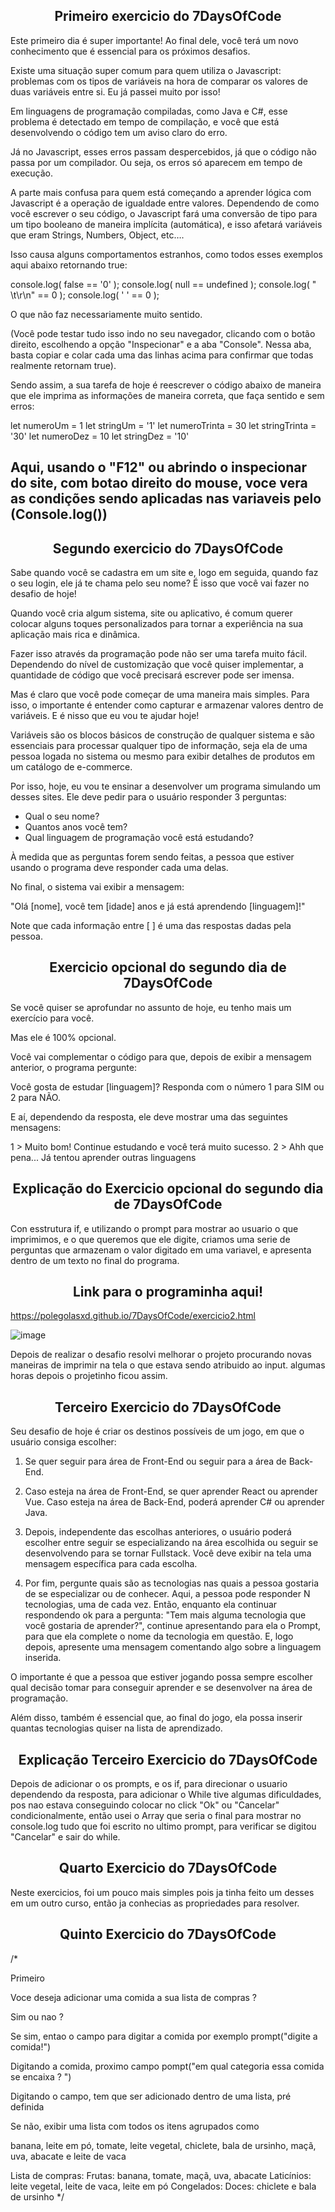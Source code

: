 <h2 align="center"> Primeiro exercicio do 7DaysOfCode </h2>
Este primeiro dia é super importante! Ao final dele, você terá um novo conhecimento que é essencial para os próximos desafios.

Existe uma situação super comum para quem utiliza o Javascript: problemas com os tipos de variáveis na hora de comparar os valores de duas variáveis entre si. Eu já passei muito por isso!

Em linguagens de programação compiladas, como Java e C#, esse problema é detectado em tempo de compilação, e você que está desenvolvendo o código tem um aviso claro do erro.

Já no Javascript, esses erros passam despercebidos, já que o código não passa por um compilador. Ou seja, os erros só aparecem em tempo de execução.

A parte mais confusa para quem está começando a aprender lógica com Javascript é a operação de igualdade entre valores. Dependendo de como você escrever o seu código, o Javascript fará uma conversão de tipo para um tipo booleano de maneira implícita (automática), e isso afetará variáveis que eram Strings, Numbers, Object, etc….

Isso causa alguns comportamentos estranhos, como todos esses exemplos aqui abaixo retornando true:

console.log( false == '0' );
console.log( null == undefined );
console.log( " \t\r\n" == 0 );
console.log( ' ' == 0 );

O que não faz necessariamente muito sentido.

(Você pode testar tudo isso indo no seu navegador, clicando com o botão direito, escolhendo a opção "Inspecionar" e a aba "Console". Nessa aba, basta copiar e colar cada uma das linhas acima para confirmar que todas realmente retornam true).

Sendo assim, a sua tarefa de hoje é reescrever o código abaixo de maneira que ele imprima as informações de maneira correta, que faça sentido e sem erros:

let numeroUm = 1
let stringUm = '1'
let numeroTrinta = 30
let stringTrinta = '30'
let numeroDez = 10
let stringDez = '10'

Aqui, usando o "F12" ou abrindo o inspecionar do site, com botao direito do mouse, voce vera as condições sendo aplicadas nas variaveis pelo (Console.log())
----------------------------------------------------------------------------------------------------

<h2 align="center"> Segundo exercicio do 7DaysOfCode </h2>


Sabe quando você se cadastra em um site e, logo em seguida, quando faz o seu login, ele já te chama pelo seu nome? É isso que você vai fazer no desafio de hoje!

Quando você cria algum sistema, site ou aplicativo, é comum querer colocar alguns toques personalizados para tornar a experiência na sua aplicação mais rica e dinâmica.

Fazer isso através da programação pode não ser uma tarefa muito fácil. Dependendo do nível de customização que você quiser implementar, a quantidade de código que você precisará escrever pode ser imensa.

Mas é claro que você pode começar de uma maneira mais simples. Para isso, o importante é entender como capturar e armazenar valores dentro de variáveis. E é nisso que eu vou te ajudar hoje!

Variáveis são os blocos básicos de construção de qualquer sistema e são essenciais para processar qualquer tipo de informação, seja ela de uma pessoa logada no sistema ou mesmo para exibir detalhes de produtos em um catálogo de e-commerce.

Por isso, hoje, eu vou te ensinar a desenvolver um programa simulando um desses sites. Ele deve pedir para o usuário responder 3 perguntas:

- Qual o seu nome?
- Quantos anos você tem?
- Qual linguagem de programação você está estudando?

À medida que as perguntas forem sendo feitas, a pessoa que estiver usando o programa deve responder cada uma delas.

No final, o sistema vai exibir a mensagem:

"Olá [nome], você tem [idade] anos e já está aprendendo [linguagem]!"

Note que cada informação entre [ ] é uma das respostas dadas pela pessoa.

<h2 align="center"> Exercicio opcional do segundo dia de 7DaysOfCode </h2>

Se você quiser se aprofundar no assunto de hoje, eu tenho mais um exercício para você.

Mas ele é 100% opcional.

Você vai complementar o código para que, depois de exibir a mensagem anterior, o programa pergunte:

Você gosta de estudar [linguagem]? Responda com o número 1 para SIM ou 2 para NÃO.

E aí, dependendo da resposta, ele deve mostrar uma das seguintes mensagens:

1 > Muito bom! Continue estudando e você terá muito sucesso.
2 > Ahh que pena... Já tentou aprender outras linguagens

<h2 align="center"> Explicação do Exercicio opcional do segundo dia de 7DaysOfCode </h2>

Con esstrutura if, e utilizando o prompt para mostrar ao usuario o que imprimimos, e o que queremos que ele digite, criamos uma serie de perguntas que armazenam o valor digitado em uma variavel, e apresenta dentro de um texto no final do programa.
##


<h2 align="center"> Link para o programinha aqui!</h2>

 https://polegolasxd.github.io/7DaysOfCode/exercicio2.html
 
![image](https://user-images.githubusercontent.com/85709318/215230155-9b970ec9-c67b-4570-a6b6-7bde7132b811.png)

Depois de realizar o desafio resolvi melhorar o projeto procurando novas maneiras de imprimir na tela o que estava sendo atribuido ao input.
algumas horas depois o projetinho ficou assim.

<h2 align="center"> Terceiro Exercicio do 7DaysOfCode</h2>


Seu desafio de hoje é criar os destinos possíveis de um jogo, em que o usuário consiga escolher:

1. Se quer seguir para área de Front-End ou seguir para a área de Back-End.

2. Caso esteja na área de Front-End, se quer aprender React ou aprender Vue. Caso esteja na área de Back-End, poderá aprender C# ou aprender Java.

3. Depois, independente das escolhas anteriores, o usuário poderá escolher entre seguir se especializando na área escolhida ou seguir se desenvolvendo para se tornar Fullstack. Você deve exibir na tela uma mensagem específica para cada escolha.

4. Por fim, pergunte quais são as tecnologias nas quais a pessoa gostaria de se especializar ou de conhecer. Aqui, a pessoa pode responder N tecnologias, uma de cada vez. Então, enquanto ela continuar respondendo ok para a pergunta: "Tem mais alguma tecnologia que você gostaria de aprender?", continue apresentando para ela o Prompt, para que ela complete o nome da tecnologia em questão. E, logo depois, apresente uma mensagem comentando algo sobre a linguagem inserida.

O importante é que a pessoa que estiver jogando possa sempre escolher qual decisão tomar para conseguir aprender e se desenvolver na área de programação.

Além disso, também é essencial que, ao final do jogo, ela possa inserir quantas tecnologias quiser na lista de aprendizado.


<h2 align="center">Explicação Terceiro Exercicio do 7DaysOfCode</h2>

Depois de adicionar o os prompts, e os if, para direcionar o usuario dependendo da resposta, para adicionar o While tive algumas dificuldades, pos nao estava conseguindo colocar no click "Ok" ou "Cancelar" condicionalmente, então usei o Array que seria o final para mostrar no console.log tudo que foi escrito no ultimo prompt, para verificar se digitou "Cancelar" e sair do while.

<h2 align="center"> Quarto Exercicio do 7DaysOfCode</h2>
Neste exercicios, foi um pouco mais simples pois ja tinha feito um desses em um outro curso, então ja conhecias as propriedades para resolver.


<h2 align="center"> Quinto Exercicio do 7DaysOfCode</h2>
/*

Primeiro 

Voce deseja adicionar uma comida a sua lista de compras ? 

Sim ou nao ?


Se sim, entao o campo para digitar a comida por exemplo prompt("digite a comida!")

Digitando a comida, proximo campo pompt("em qual categoria essa comida se encaixa ? ")

Digitando o campo, tem que ser adicionado dentro de uma lista, pré definida


Se não, exibir uma lista com todos os itens agrupados como 

banana, leite em pó, tomate, leite vegetal, chiclete, bala de ursinho, maçã, uva, abacate e leite de vaca 

Lista de compras:
    Frutas: banana, tomate, maçã, uva, abacate
    Laticínios: leite vegetal, leite de vaca, leite em pó
    Congelados:
    Doces: chiclete e bala de ursinho
*/